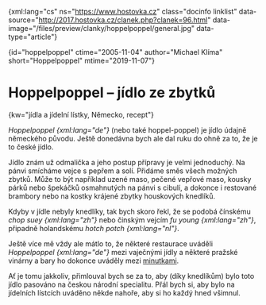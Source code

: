 
{xml:lang="cs" ns="https://www.hostovka.cz" class="docinfo linklist" data-source="http://2017.hostovka.cz/clanek.php?clanek=96.html" data-image="/files/preview/clanky/hoppelpoppel/general.jpg" data-type="article"}

{id="hoppelpoppel" ctime="2005-11-04" author="Michael Klíma" short="Hoppelpoppel" mtime="2019-11-07"}

# Hoppelpoppel – jídlo ze zbytků

{kw="jídla a jídelní lístky, Německo, recept"}

_Hoppelpoppel {xml:lang="de"}_ (nebo také hoppel-poppel) je jídlo údajně německého původu. Ještě donedávna bych ale dal ruku do ohně za to, že je to české jídlo.

Jídlo znám už odmalička a jeho postup přípravy je velmi jednoduchý. Na pánvi smícháme vejce s pepřem a solí. Přidáme směs všech možných zbytků. Může to být například uzené maso, pečené vepřové maso, kousky párků nebo špekáčků osmahnutých na pánvi s cibulí, a dokonce i restované brambory nebo na kostky krájené zbytky houskových knedlíků.

Kdyby v jídle nebyly knedlíky, tak bych skoro řekl, že se podobá čínskému _chop suey {xml:lang="zh"}_ nebo činským vejcím _fu young {xml:lang="zh"}_, připadně holandskému _hotch potch {xml:lang="nl"}_.

Ještě více mě vždy ale mátlo to, že některé restaurace uváděli _Hoppelpoppel {xml:lang="de"}_ mezi vaječnými jídly a některé pražské vinárny a bary ho dokonce uváděly mezi [minutkami][1].

Ať je tomu jakkoliv, přimlouval bych se za to, aby (díky knedlíkům) bylo toto jídlo pasováno na českou národní specialitu. Přál bych si, aby bylo na jídelních lístcích uváděno někde nahoře, aby si ho každý hned všimnul.

 [1]: /minutky

